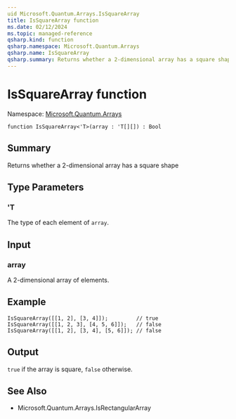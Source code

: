 ```yaml
---
uid Microsoft.Quantum.Arrays.IsSquareArray
title: IsSquareArray function
ms.date: 02/12/2024
ms.topic: managed-reference
qsharp.kind: function
qsharp.namespace: Microsoft.Quantum.Arrays
qsharp.name: IsSquareArray
qsharp.summary: Returns whether a 2-dimensional array has a square shape
---
```


# IsSquareArray function

Namespace: [Microsoft.Quantum.Arrays](xref:Microsoft.Quantum.Arrays)

```qsharp
function IsSquareArray<'T>(array : 'T[][]) : Bool
```

## Summary
Returns whether a 2-dimensional array has a square shape

## Type Parameters
### 'T
The type of each element of `array`.

## Input
### array
A 2-dimensional array of elements.

## Example
```qsharp
IsSquareArray([[1, 2], [3, 4]]);         // true
IsSquareArray([[1, 2, 3], [4, 5, 6]]);   // false
IsSquareArray([[1, 2], [3, 4], [5, 6]]); // false
```

## Output
`true` if the array is square, `false` otherwise.

## See Also
- Microsoft.Quantum.Arrays.IsRectangularArray
